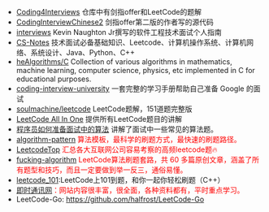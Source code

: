 <!--
 * @Author: JohnJeep
 * @Date: 2020-08-16 17:18:59
 * @LastEditTime: 2025-04-16 15:01:55
 * @LastEditors: JohnJeep
 * @Description: LeetCode
-->

- [Coding4Interviews](https://github.com/nlpjoe/Coding4Interviews) 仓库中有剑指offer和LeetCode的题解
- [CodingInterviewChinese2](https://github.com/zhedahht/CodingInterviewChinese2) 剑指offer第二版的作者写的源代码
- [interviews](https://github.com/kdn251/interviews/blob/master/README-zh-cn.md)  Kevin Naughton Jr撰写的软件工程技术面试个人指南
- [CS-Notes](https://github.com/CyC2018/CS-Notes/tree/master/notes)  技术面试必备基础知识、Leetcode、计算机操作系统、计算机网络、系统设计、Java、Python、C++
- [heAlgorithms/C](https://github.com/TheAlgorithms/C)   Collection of various algorithms in mathematics, machine learning, computer science, physics, etc implemented in C for educational purposes.
- [coding-interview-university](https://github.com/jwasham/coding-interview-university) 一套完整的学习手册帮助自己准备 Google 的面试
- [soulmachine/leetcode](https://github.com/soulmachine/leetcode) LeetCode题解，151道题完整版
- [LeetCode All In One](https://github.com/grandyang/leetcode) 提供所有LeetCode题目的讲解
- [程序员如何准备面试中的算法](https://wizardforcel.gitbooks.io/the-art-of-programming-by-july/content/00.01.html) 讲解了面试中一些常见的算法题。
- <font color="red">[algorithm-pattern](https://github.com/greyireland/algorithm-pattern) 算法模板，最科学的刷题方式，最快速的刷题路径。</font>
- <font color="red">[LeetcodeTop](https://github.com/afatcoder/LeetcodeTop)  汇总各大互联网公司容易考察的高频leetcode题🔥</font>
- <font color="red">[fucking-algorithm](https://github.com/labuladong/fucking-algorithm)  LeetCode算法刷题套路，共 60 多篇原创文章，涵盖了所有题型和技巧，而且一定要做到举一反三，通俗易懂。</font>
- [leetcode_101](https://github.com/changgyhub/leetcode_101):LeetCode上101到题，和你一起你轻松刷题（C++）
- <font color="red">[即时通讯网](http://www.52im.net/forum-105-1.html)：网站内容很丰富，很全面，各种资料都有，平时重点学习。</font>
- LeetCode-Go: https://github.com/halfrost/LeetCode-Go

